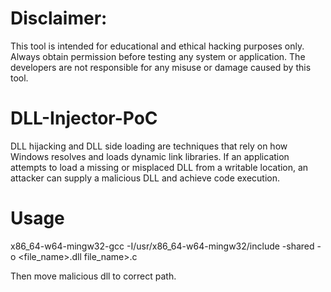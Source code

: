 # Disclaimer:
This tool is intended for educational and ethical hacking purposes only. Always obtain permission before testing any system or application. The developers are not responsible for any misuse or damage caused by this tool.



# DLL-Injector-PoC

DLL hijacking and DLL side loading are techniques that rely on how Windows resolves and loads dynamic link libraries. If an application attempts to load a missing or misplaced DLL from a writable location, an attacker can supply a malicious DLL and achieve code execution.

# Usage 

x86_64-w64-mingw32-gcc -I/usr/x86_64-w64-mingw32/include -shared -o <file_name>.dll file_name>.c

Then move malicious dll to correct path.
